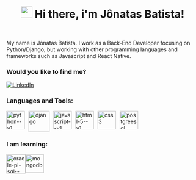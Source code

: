 <h1 align="center"><img src="https://raw.githubusercontent.com/kaueMarques/kaueMarques/master/hi.gif" width="30px"> Hi there, i'm Jônatas Batista!</h1>

<br/>

<p>
  My name is Jônatas Batista. I work as a Back-End Developer focusing on Python/Django, but working with other programming languages ​​and frameworks such as Javascript and React Native.
</p>

### Would you like to find me?

<a href="https://www.linkedin.com/in/jonatasbatista/">![LinkedIn](https://img.shields.io/badge/linkedin-%230077B5.svg?style=for-the-badge&logo=linkedin&logoColor=white)</a>


### Languages and Tools:
<div style="display: flex;">
  <img width="48" height="48" src="https://img.icons8.com/color/48/python--v1.png" alt="python--v1" style="margin-right: 10px;"/>
  <img width="55" height="55" src="https://img.icons8.com/color/48/django.png" alt="django" style="margin-right: 10px;"/>
  <img width="48" height="48" src="https://img.icons8.com/color/48/javascript--v1.png" alt="javascript--v1" style="margin-right: 10px;"/>
  <img width="48" height="48" src="https://img.icons8.com/color/48/html-5--v1.png" alt="html-5--v1" style="margin-right: 10px;"/>
  <img width="48" height="48" src="https://img.icons8.com/fluency/48/css3.png" alt="css3" style="margin-right: 10px;"/>
  <img width="48" height="48" src="https://img.icons8.com/color/48/postgreesql.png" alt="postgreesql" style="margin-right: 10px;"/>
</div>


### I am learning:
<div style="display: flex;">
  <img width="50" height="50" src="https://img.icons8.com/plasticine/60/oracle-pl-sql--v3.png" alt="oracle-pl-sql--v3" tyle="margin-right: 10px;"/>
  <img width="48" height="48" src="https://img.icons8.com/color/48/mongodb.png" alt="mongodb" tyle="margin-right: 10px;"/>
</div>

<!--
<img src="https://cdn.jsdelivr.net/gh/devicons/devicon/icons/django/django-plain.svg" height="75" /> -->
          
          

<!--
![Anurag's GitHub stats](https://github-readme-stats.vercel.app/api?username=jonatasbss&show_icons=true&theme=radical) -->

<!--
**jonatasbss/jonatasbss** is a ✨ _special_ ✨ repository because its `README.md` (this file) appears on your GitHub profile.

Here are some ideas to get you started:

- 🔭 I’m currently working on ...
- 🌱 I’m currently learning ...
- 👯 I’m looking to collaborate on ...
- 🤔 I’m looking for help with ...
- 💬 Ask me about ...
- 📫 How to reach me: ...
- 😄 Pronouns: ...
- ⚡ Fun fact: ...
-->
